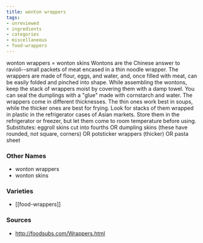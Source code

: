 ```yaml
---
title: wonton wrappers
tags:
- unreviewed
- ingredients
- categories
- miscellaneous
- food-wrappers
---
```

wonton wrappers = wonton skins Wontons are the Chinese answer to ravioli--small packets of meat encased in a thin noodle wrapper. The wrappers are made of flour, eggs, and water, and, once filled with meat, can be easily folded and pinched into shape. While assembling the wontons, keep the stack of wrappers moist by covering them with a damp towel. You can seal the dumplings with a "glue" made with cornstarch and water. The wrappers come in different thicknesses. The thin ones work best in soups, while the thicker ones are best for frying. Look for stacks of them wrapped in plastic in the refrigerator cases of Asian markets. Store them in the refrigerator or freezer, but let them come to room temperature before using. Substitutes: eggroll skins cut into fourths OR dumpling skins (these have rounded, not square, corners) OR potsticker wrappers (thicker) OR pasta sheet

### Other Names

* wonton wrappers
* wonton skins

### Varieties

* [[food-wrappers]]

### Sources
* http://foodsubs.com/Wrappers.html
